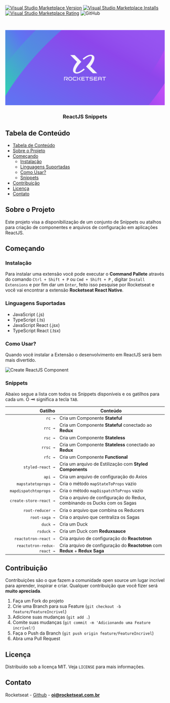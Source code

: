 <!--
*** Obrigado por estar vendo o nosso README. Se você tiver alguma sugestão
*** que possa melhorá-lo ainda mais dê um fork no repositório e crie uma Pull
*** Request ou abra uma Issue com a tag "sugestão".
*** Obrigado novamente! Agora vamos rodar esse projeto incrível :D
-->

[![Visual Studio Marketplace Version](https://img.shields.io/visual-studio-marketplace/v/rocketseat.RocketseatReactJS.svg?label=Visual%20Studio%20Marketplace)](https://marketplace.visualstudio.com/items?itemName=rocketseat.RocketseatReactJS)
[![Visual Studio Marketplace Installs](https://img.shields.io/visual-studio-marketplace/i/rocketseat.RocketseatReactJS.svg)](https://marketplace.visualstudio.com/items?itemName=rocketseat.RocketseatReactJS)
[![Visual Studio Marketplace Rating](https://img.shields.io/visual-studio-marketplace/r/rocketseat.RocketseatReactJS.svg)](https://marketplace.visualstudio.com/items?itemName=rocketseat.RocketseatReactJS)
![GitHub](https://img.shields.io/github/license/rocketseat/rocketseat-vscode-reactjs-snippets.svg)

<!-- PROJECT LOGO -->
<br />
<p align="center">
  <a href="https://rocketseat.com.br">
    <img src="https://raw.githubusercontent.com/Rocketseat/rocketseat-vscode-reactjs-snippets/master/images/rocketseat_logo.png" alt="Logo">
  </a>

  <h3 align="center">ReactJS Snippets</h3>
</p>

<!-- TABLE OF CONTENTS -->

## Tabela de Conteúdo

- [Tabela de Conteúdo](#tabela-de-conte%C3%BAdo)
- [Sobre o Projeto](#sobre-o-projeto)
- [Começando](#come%C3%A7ando)
  - [Instalação](#instala%C3%A7%C3%A3o)
  - [Linguagens Suportadas](#linguagens-suportadas)
  - [Como Usar?](#como-usar)
  - [Snippets](#snippets)
- [Contribuição](#contribui%C3%A7%C3%A3o)
- [Licença](#licen%C3%A7a)
- [Contato](#contato)

<!-- ABOUT THE PROJECT -->

## Sobre o Projeto

Este projeto visa a disponibilização de um conjunto de Snippets ou atalhos para criação de componentes e arquivos de configuração em aplicações ReactJS.

## Começando

### Instalação

Para instalar uma extensão você pode executar o **Command Pallete** através do comando `Ctrl + Shift + P` ou `Cmd + Shift + P` , digitar `Install Extensions` e por fim dar um `Enter`, feito isso pesquise por Rocketseat e você vai encontrar a extensão **Rocketseat React Native**.

### Linguagens Suportadas

- JavaScript (.js)
- TypeScript (.ts)
- JavaScript React (.jsx)
- TypeScript React (.tsx)

### Como Usar?

Quando você instalar a Extensão o desenvolvimento em ReactJS será bem mais divertido.

![Create ReactJS Component](https://raw.githubusercontent.com/Rocketseat/rocketseat-vscode-reactjs-snippets/master/images/component.gif)

### Snippets

Abaixo segue a lista com todos os Snippets disponíveis e os gatilhos para cada um. O **⇥** significa a tecla `TAB`.

|                    Gatilho | Conteúdo                                                                      |
| -------------------------: | ----------------------------------------------------------------------------- |
|                     `rc →` | Cria um Componente **Stateful**                                               |
|                    `rrc →` | Cria um Componente **Stateful** conectado ao **Redux**                        |
|                    `rsc →` | Cria um Componente **Stateless**                                              |
|                   `rrsc →` | Cria um Componente **Stateless** conectado ao **Redux**                       |
|                    `rfc →` | Cria um Componente **Functional**                                             |
|           `styled-react →` | Cria um arquivo de Estilização com **Styled Components**                      |
|                    `api →` | Cria um arquivo de configuração do Axios                                      |
|        `mapstatetoprops →` | Cria o método `mapStateToProps` vazio                                         |
|     `mapdispatchtoprops →` | Cria o método `mapDispatchToProps` vazio                                      |
|     `create-store-react →` | Cria o arquivo de configuração do Redux, combinando os Ducks com os Sagas     |
|           `root-reducer →` | Cria o arquivo que combina os Reducers                                        |
|              `root-saga →` | Cria o arquivo que centraliza os Sagas                                        |
|                   `duck →` | Cria um Duck                                                                  |
|                 `rsduck →` | Cria um Duck com **Reduxsauce**                                               |
|       `reactotron-react →` | Cria arquivo de configuração do **Reactotron**                                |
| `reactotron-redux-react →` | Cria arquivo de configuração do **Reactotron** com **Redux** + **Redux Saga** |

<!-- CONTRIBUTING -->

## Contribuição

Contribuições são o que fazem a comunidade open source um lugar incrível para aprender, inspirar e criar. Qualquer contribuição que você fizer será **muito apreciada**.

1. Faça um Fork do projeto
2. Crie uma Branch para sua Feature (`git checkout -b feature/FeatureIncrivel`)
3. Adicione suas mudanças (`git add .`)
4. Comite suas mudanças (`git commit -m 'Adicionando uma Feature incrível!`)
5. Faça o Push da Branch (`git push origin feature/FeatureIncrivel`)
6. Abra uma Pull Request

<!-- LICENSE -->

## Licença

Distribuído sob a licença MIT. Veja `LICENSE` para mais informações.

<!-- CONTACT -->

## Contato

Rocketseat - [Github](https://github.com/rocketseat) - **oi@rocketseat.com.br**
